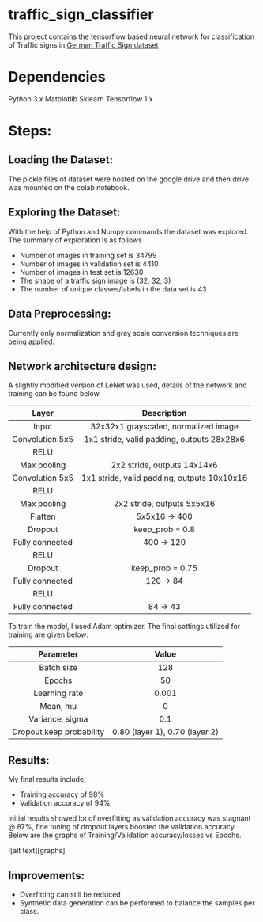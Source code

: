 # traffic_sign_classifier

This project contains the tensorflow based neural network for classification of Traffic signs in [German Traffic Sign dataset](http://benchmark.ini.rub.de/?section=gtsrb&subsection=dataset)

# Dependencies

Python 3.x
Matplotlib
Sklearn
Tensorflow 1.x

# Steps:

## Loading the Dataset:

The pickle files of dataset were hosted on the google drive and then drive was mounted on the colab notebook.

## Exploring the Dataset:

With the help of Python and Numpy commands the dataset was explored. The summary of exploration is as follows

* Number of images in training set is 34799
* Number of images in validation set is 4410
* Number of images in test set is 12630
* The shape of a traffic sign image is (32, 32, 3)
* The number of unique classes/labels in the data set is 43

## Data Preprocessing:

Currently only normalization and gray scale conversion techniques are being applied. 

## Network architecture design:

A slightly modified version of LeNet was used, details of the network and training can be found below.

| Layer         		|     Description	        					| 
|:---------------------:|:---------------------------------------------:| 
| Input         		| 32x32x1 grayscaled, normalized image   							| 
| Convolution 5x5     	| 1x1 stride, valid padding, outputs 28x28x6 	|
| RELU					|												|
| Max pooling	      	| 2x2 stride,  outputs 14x14x6 				|
| Convolution 5x5     	| 1x1 stride, valid padding, outputs 10x10x16 	|
| RELU					|												|
| Max pooling	      	| 2x2 stride,  outputs 5x5x16 				|
| Flatten					|					5x5x16 -> 400							|
| Dropout     | keep_prob = 0.8    |
| Fully connected    | 400 -> 120 |
| RELU					|												|
| Dropout     | keep_prob = 0.75    |
| Fully connected    | 120 -> 84 |
| RELU					|												|
| Fully connected    | 84 -> 43 |

To train the model, I used Adam optimizer. The final settings utilized for training are given below:

| Parameter        		|     Value        					| 
|:---------------------:|:-------------------------------------:| 
| Batch size         		| 128   							| 
| Epochs     	| 50 	|
| Learning rate					|		0.001										|
| Mean, mu	      	| 0 				|
| Variance, sigma     	| 0.1 	|
| Dropout keep probability | 0.80 (layer 1), 0.70 (layer 2)|

## Results:

My final results include,

* Training accuracy of 98%
* Validation accuracy of 94%

Initial results showed lot of overfitting as validation accuracy was stagnant @ 87%, fine tuning of dropout layers boosted the validation accuracy.
Below are the graphs of Training/Validation accuracy/losses vs Epochs.

![alt text][graphs]

## Improvements:

* Overfitting can still be reduced
* Synthetic data generation can be performed to balance the samples per class.